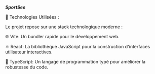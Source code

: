 ***SportSee***

🚀 Technologies Utilisées  :





Le projet repose sur une stack technologique moderne :


🌐 Vite: Un bundler rapide pour le développement web.



⚛️ React: La bibliothèque JavaScript pour la construction d'interfaces utilisateur interactives.


📜 TypeScript: Un langage de programmation typé pour améliorer la robustesse du code.
